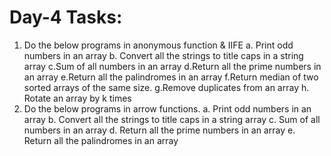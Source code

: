 # Day-4 Tasks:
1. Do the below programs in anonymous function & IIFE
a. Print odd numbers in an array
b. Convert all the strings to title caps in a string array
c.Sum of all numbers in an array
d.Return all the prime numbers in an array
e.Return all the palindromes in an array
f.Return median of two sorted arrays of the same size.
g.Remove duplicates from an array
h. Rotate an array by k times
2. Do the below programs in arrow functions.
a. Print odd numbers in an array
b. Convert all the strings to title caps in a string array
c. Sum of all numbers in an array
d. Return all the prime numbers in an array
e. Return all the palindromes in an array
